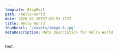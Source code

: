 ```yaml
---
template: BlogPost
path: /hello-world
date: 2020-02-20T07:08:53.137Z
title: Hello World
thumbnail: "/assets/image-4.jpg"
metaDescription: Meta description for Hello World
---
```


test.

